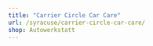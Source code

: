 ```yaml
---
title: "Carrier Circle Car Care"
url: /syracuse/carrier-circle-car-care/
shop: Autowerkstatt
---
```

